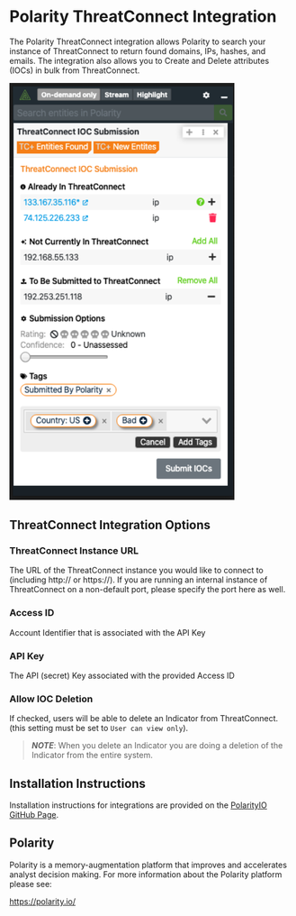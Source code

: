 # Polarity ThreatConnect Integration

The Polarity ThreatConnect integration allows Polarity to search your instance of ThreatConnect to return found domains, IPs, hashes, and emails.  The integration also allows you to Create and Delete attributes (IOCs) in bulk from ThreatConnect.


<div>
  <img width="400" alt="Integration Example" src="./assets/integration-example.png">
</div>

## ThreatConnect Integration Options

### ThreatConnect Instance URL

The URL of the ThreatConnect instance you would like to connect to (including http:// or https://).  If you are running an internal instance of ThreatConnect on a non-default port, please specify the port here as well.

### Access ID

Account Identifier that is associated with the API Key

### API Key

The API (secret) Key associated with the provided Access ID

### Allow IOC Deletion

If checked, users will be able to delete an Indicator from ThreatConnect. (this setting must be set to `User can view only`).

> ***NOTE***: When you delete an Indicator you are doing a deletion of the Indicator from the entire system.

## Installation Instructions

Installation instructions for integrations are provided on the [PolarityIO GitHub Page](https://polarityio.github.io/).

## Polarity

Polarity is a memory-augmentation platform that improves and accelerates analyst decision making.  For more information about the Polarity platform please see:

https://polarity.io/
